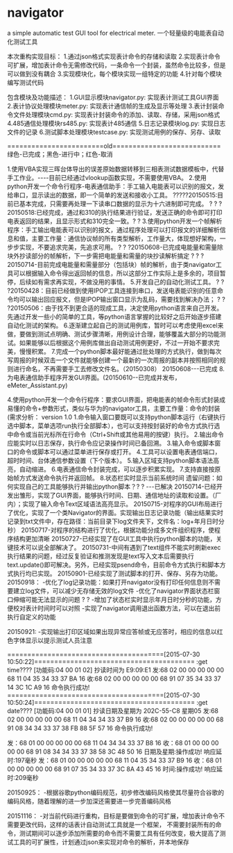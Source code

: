 # navigator
a simple automatic test GUI tool for electrical meter.
一个轻量级的电能表自动化测试工具

本次重构实现目标：
1.通过json格式实现表计命令的存储和读取
2.实现表计命令可扩展，增加表计命令无需修改代码，一条命令一个封装，虽然命令比较多，但是可以做到没有耦合
3.实现模块化，每个模块实现一组特定的功能
4.针对每个模块编写测试代码

包含模块及功能描述：
1.GUI显示模块navigator.py: 实现表计测试工具GUI界面
2.表计协议处理模块meter.py: 实现表计通信帧的生成及显示等处理
3.表计封装命令文件处理模块cmd.py: 实现表计封装命令的添加、读取、存储，采用json格式
4.485通信处理模块rs485.py: 实现表计485通信
5.日志记录模块log.py: 实现日志文件的记录
6.测试脚本处理模块testcase.py: 实现测试用例的保存、另存、读取




========================old===========================
绿色-已完成；黑色-进行中；红色-取消

1.使用VBA实现三晖台体导出的误差原始数据转移到三相表测试数据模板中，代替手工作业。----目前已经通过vlookup函数实现，不需要使用VBA。
2.使用python开发一个命令行程序-电表通信助手：手工输入电能表可以识别的报文，发给串口，显示读出的数据，即一个简单的发送和接收小工具。
?????20150515:目前已基本完成，只需要再处理一下读串口数据的显示为十六进制即可完成。
? ? ?20150518:已经完成，通过和310的执行结果进行验证，发送正确的命令即可打印电表返回的结果，且显示形式和310完全一致。? ?
3.使用python开发一个帧解析程序：手工输出电能表可以识别的报文，通过程序处理可以打印报文的详细解析信息和值，主要工作量：通信协议帧的所有类型解析，工作量大，体现想好架构，一步步实现，不要追求完美，先追求可用。
? ? ?20150608-已完成电能量和需量除块外抄读部分的帧解析，下一步需把电能量和需量的块抄读解析搞定
? ? ?20150714-目前完成电能量和需量部分（包括块）帧的解析，由于类navigator工具可以根据输入命令得出返回帧的信息，所以这部分工作实际上是多余的，项目暂停，后续如有需求再实现，不做没用的事情。
5.开发自己的自动化测试工具。
? ? ?20150428：目前已经做到使用IPOP工具连接到串口，发送电表能识别的任意命令均可以输出回应报文，但是IPOP输出窗口显示为乱码，需要找到解决办法；
? ? ?20150506：由于找不到更合适的现成工具，决定使用python语言来自己开发。先通过开发一些小的简单的工具，等python语言掌握的比较好之后开始逐步搭建自动化测试的架构。
6.逐渐建立起自己的测试用例库，暂时可以考虑使用excel来做，要做到测试点明确、测试步骤清晰，用例设计合理，能够覆盖大部分的功能测试。如果能够以后根据这个用例库做出自动测试用例更好，不过一开始不要求完美，慢慢积累。
7.完成一个python脚本最好能通过批处理的方式执行，做到每次写周报的时候双击一个文件就能够创建一个最新的一次周报的副本并按照相同的规则进行命名，不再需要手工去修改文件名。（20150308）
20150608---已完成
8.为电表通信助手程序开发GUI界面。(20150610--已完成并发布，eMeter_Assistant.py)



4.使用python开发一个命令行程序：要求GUI界面，把电能表的帧命令形式封装成易懂的命令+参数形式，类似与华为的navigator工具，主要工作量：命令的封装
(需求分析： version 1.0
1.命令输入窗口要既可以支持python脚本运行（右键执行选中脚本，菜单选项run执行全部脚本），也可以支持按封装好的命令方式执行选中命令或当前光标所在行命令（Ctrl+Shift或其他易用的按键）执行。
2.输出命令应能实时以日志保存，执行命令应记录操作时间已备回溯。
3.输入命令或脚本窗口的命令或脚本可以通过菜单进行保存或打开。
4.工具可以设置电表通信端口，超时时间、台体通信参数设置（下个版本）。
5.输入区域支持python脚本语法高亮，自动缩进。
6.电表通信命令封装完成，可以逐步积累实现。
7.支持直接按原始帧方式发送命令执行并返回帧。
8.状态栏实时显示当前系统时间
遗留问题：如何实现自己的工具能够执行并输出python脚本？? ? ---已解决
20150714-已经开发出雏形，实现了GUI界面，能够执行时间、日期、通信地址的读取和设置。（厂内）；实现了输入命令Text区域语法高亮显示。
20150715-对程序的GUI布局进行了优化，实现了一个类Navigator的界面。实现输出日志记录功能（输出结果实时记录到txt文件中，存在路径：当前目录下log文件夹下，文件名：log+年月日时分秒）
20150717-对程序的结构进行了优化，根据功能分成多文件组织程序，使程序结构更加清晰
20150727-已经实现了在GUI工具中执行python脚本的功能，关键技术可以说全部解决了。
20150731-中间有遇到了text组件不能实时刷新exec执行结果的问题，经过反复验证和推测发现是text写入文本后需要执行text.update()即可解决。另外，已经实现psend命令，目前命令方式执行和脚本方式执行均已实现。
20150901-已经实现了测试脚本的打开、保存、另存为功能。
20150918：
-优化了log记录功能：如果打开navigator没有打印任何信息则不需要建立log文件，可以减少无存储无效的log文件
-优化了navigator界面状态栏窗口伸缩可能无法显示的问题 ? ? 
-增加了状态栏实时显示年月日时分秒的功能，方便校对表计时间时可以对照
-实现了navigator调用退出函数方法，可以在退出前执行自定义的功能

20150921:
-实现输出打印区域如果出现异常应答帧或无应答时，相应的信息以红色字体显示以提示测试人员注意

=======================================[2015-07-30 10:50:22]========================================
:get time???? [功能码:04 00 01 02]
抄读时间为 E9:09:E1
发:68 02 00 00 00 00 00 68 11 04 35 34 33 37 BA 16
收:68 02 00 00 00 00 00 68 91 07 35 34 33 37 14 3C 1C A9 16
命令执行成功!
=======================================[2015-07-30 10:50:24]========================================
:get date???? [功能码:04 00 01 01]
抄读日期及星期为 202C-55-C8 星期05
发:68 02 00 00 00 00 00 68 11 04 34 34 33 37 B9 16
收:68 02 00 00 00 00 00 68 91 08 34 34 33 37 38 FB 88 5F 57 16
命令执行成功!

发：68 01 00 00 00 00 00 68 11 04 34 34 33 37 B8 16 
收：68 01 00 00 00 00 00 68 91 08 34 34 33 37 38 58 3C 48 50 16 
日期及星期:操作成功!
响应延时:197毫秒
发：68 01 00 00 00 00 00 68 11 04 35 34 33 37 B9 16 
收：68 01 00 00 00 00 00 68 91 07 35 34 33 37 3C 8A 43 45 16 
时间:操作成功!
响应延时:209毫秒

20150925：
-根据谷歌python编码规范，初步修改编码风格使其尽量符合谷歌的编码风格，随着理解的进一步加深还需要进一步完善编码风格

20151116：
-对当前代码进行重构，目标是要做到命令的可扩展，增加表计命令不需要更改代码，这样的话表计自动测试工具就是一个框架，
不需要封装所有的命令，测试期间可以逐步添加所需要的命令而不需要工具有任何改变，极大提高了测试工具的可扩展性，计划通过json来实现对命令的解析，并本地保存

